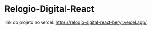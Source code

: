 ﻿# Relogio-Digital-React


 link do projeto no vercel: https://relogio-digital-react-beryl.vercel.app/
